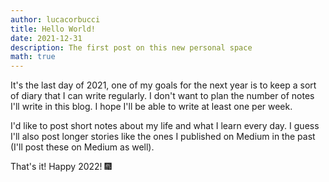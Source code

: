 ```yaml
---
author: lucacorbucci
title: Hello World!
date: 2021-12-31
description: The first post on this new personal space
math: true
---
```


It's the last day of 2021, one of my goals for the next year is to keep a sort of diary that I can write regularly.
I don't want to plan the number of notes I'll write in this blog. I hope I'll be able to write at least one per week.

I'd like to post short notes about my life and what I learn every day. I guess I'll also post longer stories like the ones I published on Medium in the past (I'll post these on Medium as well).

That's it! Happy 2022! 🎆
